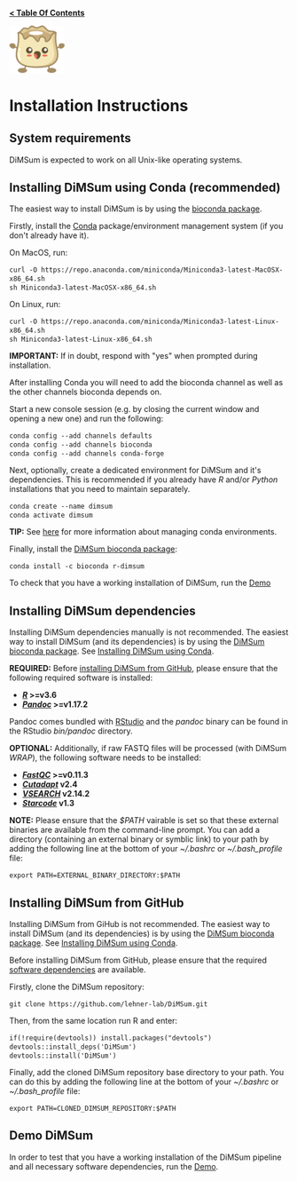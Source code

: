 **[< Table Of Contents](https://github.com/lehner-lab/DiMSum#table-of-contents)**
<p align="left">
  <img src="../Dumpling.png" width="100">
</p>

# Installation Instructions

## System requirements

DiMSum is expected to work on all Unix-like operating systems.

## Installing DiMSum using Conda (recommended)

The easiest way to install DiMSum is by using the [bioconda package](https://anaconda.org/bioconda/r-dimsum).

Firstly, install the [Conda](https://docs.conda.io/) package/environment management system (if you don't already have it).

On MacOS, run:
```
curl -O https://repo.anaconda.com/miniconda/Miniconda3-latest-MacOSX-x86_64.sh
sh Miniconda3-latest-MacOSX-x86_64.sh
```
On Linux, run:
```
curl -O https://repo.anaconda.com/miniconda/Miniconda3-latest-Linux-x86_64.sh
sh Miniconda3-latest-Linux-x86_64.sh
```

**IMPORTANT:** If in doubt, respond with "yes" when prompted during installation.

After installing Conda you will need to add the bioconda channel as well as the other channels bioconda depends on.

Start a new console session (e.g. by closing the current window and opening a new one) and run the following:
```
conda config --add channels defaults
conda config --add channels bioconda
conda config --add channels conda-forge
```

Next, optionally, create a dedicated environment for DiMSum and it's dependencies. This is recommended if you already have _R_ and/or _Python_ installations that you need to maintain separately.
```
conda create --name dimsum
conda activate dimsum
```
**TIP:** See [here](https://docs.conda.io/projects/conda/en/latest/user-guide/tasks/manage-environments.html) for more information about managing conda environments.

Finally, install the [DiMSum bioconda package](https://anaconda.org/bioconda/r-dimsum):
```
conda install -c bioconda r-dimsum
```

To check that you have a working installation of DiMSum, run the [Demo](DEMO.md)

## Installing DiMSum dependencies

Installing DiMSum dependencies manually is not recommended. The easiest way to install DiMSum (and its dependencies) is by using the [DiMSum bioconda package](https://anaconda.org/bioconda/r-dimsum). See [Installing DiMSum using Conda](installing-dimsum-using-conda-recommended).

**REQUIRED:** Before [installing DiMSum from GitHub](#installing-dimsum-from-github), please ensure that the following required software is installed:

* **[_R_](https://www.r-project.org/) >=v3.6**
* **[_Pandoc_](https://pandoc.org/installing.html) >=v1.17.2**

Pandoc comes bundled with [RStudio](https://rstudio.com/products/rstudio/download/) and the *pandoc* binary can be found in the RStudio *bin/pandoc* directory.

**OPTIONAL:** Additionally, if raw FASTQ files will be processed (with DiMSum *WRAP*), the following software needs to be installed:

* **[_FastQC_](https://www.bioinformatics.babraham.ac.uk/projects/fastqc/) >=v0.11.3**
* **[_Cutadapt_](https://cutadapt.readthedocs.io/en/stable/) v2.4**
* **[_VSEARCH_](https://github.com/torognes/vsearch) v2.14.2**
* **[_Starcode_](https://github.com/gui11aume/starcode) v1.3**

**NOTE:** Please ensure that the *$PATH* vairable is set so that these external binaries are available from the command-line prompt. You can add a directory (containing an external binary or symblic link) to your path by adding the following line at the bottom of your *~/.bashrc* or *~/.bash_profile* file:
```
export PATH=EXTERNAL_BINARY_DIRECTORY:$PATH
```

## Installing DiMSum from GitHub

Installing DiMSum from GiHub is not recommended. The easiest way to install DiMSum (and its dependencies) is by using the [DiMSum bioconda package](https://anaconda.org/bioconda/r-dimsum). See [Installing DiMSum using Conda](installing-dimsum-using-conda-recommended).

Before installing DiMSum from GitHub, please ensure that the required [software dependencies](#installing-dimsum-dependencies) are available.

Firstly, clone the DiMSum repository:
```
git clone https://github.com/lehner-lab/DiMSum.git
```
Then, from the same location run R and enter:
```
if(!require(devtools)) install.packages("devtools")
devtools::install_deps('DiMSum')
devtools::install('DiMSum')
```
Finally, add the cloned DiMSum repository base directory to your path. You can do this by adding the following line at the bottom of your *~/.bashrc* or *~/.bash_profile* file:
```
export PATH=CLONED_DIMSUM_REPOSITORY:$PATH
```

## Demo DiMSum

In order to test that you have a working installation of the DiMSum pipeline and all necessary software dependencies, run the [Demo](DEMO.md).
